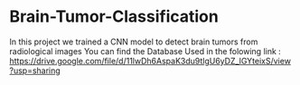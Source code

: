# Brain-Tumor-Classification
In this project we trained a CNN model to detect brain tumors from radiological images
You can find the Database Used in the folowing link :  https://drive.google.com/file/d/11lwDh6AspaK3du9tlgU6yDZ_lGYteixS/view?usp=sharing
